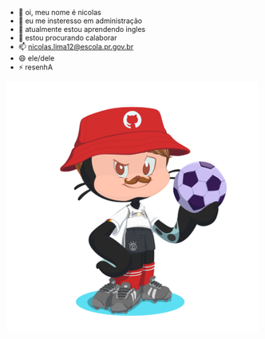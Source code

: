 - 👋 oi, meu nome é nicolas 
- 👀 eu me insteresso em administração 
- 🌱 atualmente estou aprendendo ingles 
- 💞️ estou procurando calaborar 
- 📫 nicolas.lima12@escola.pr.gov.br
- 😄 ele/dele
- ⚡ resenhA

<!---
nicolas-henrique49/nicolas-henrique49 is a ✨ special ✨ repository because its `README.md` (this file) appears on your GitHub profile.
You can click the Preview link to take a look at your changes.
--->
![](octocat-1722439188855.png)
